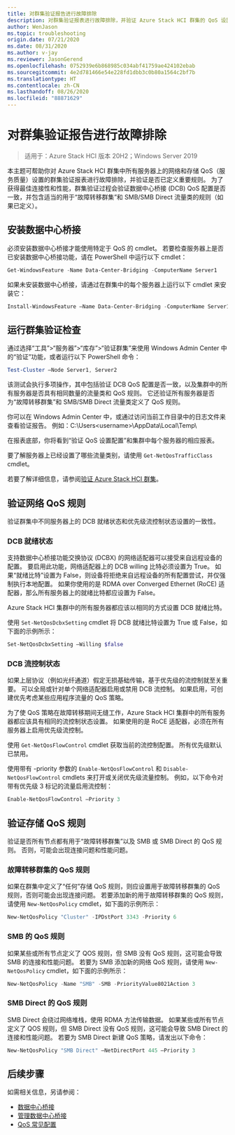 ```yaml
---
title: 对群集验证报告进行故障排除
description: 对群集验证报表进行故障排除，并验证 Azure Stack HCI 群集的 QoS 设置配置
author: WenJason
ms.topic: troubleshooting
origin.date: 07/21/2020
ms.date: 08/31/2020
ms.author: v-jay
ms.reviewer: JasonGerend
ms.openlocfilehash: 0752939e6b868985c034abf41759ae424102ebab
ms.sourcegitcommit: 4e2d781466e54e228fd1dbb3c0b80a1564c2bf7b
ms.translationtype: HT
ms.contentlocale: zh-CN
ms.lasthandoff: 08/26/2020
ms.locfileid: "88871629"
---
```

# <a name="troubleshoot-cluster-validation-reporting"></a>对群集验证报告进行故障排除

> 适用于：Azure Stack HCI 版本 20H2；Windows Server 2019

本主题可帮助你对 Azure Stack HCI 群集中所有服务器上的网络和存储 QoS（服务质量）设置的群集验证报表进行故障排除，并验证是否已定义重要规则。 为了获得最佳连接性和性能，群集验证过程会验证数据中心桥接 (DCB) QoS 配置是否一致，并包含适当的用于“故障转移群集”和 SMB/SMB Direct 流量类的规则（如果已定义）。

## <a name="install-data-center-bridging"></a>安装数据中心桥接

必须安装数据中心桥接才能使用特定于 QoS 的 cmdlet。 若要检查服务器上是否已安装数据中心桥接功能，请在 PowerShell 中运行以下 cmdlet：

```PowerShell
Get-WindowsFeature -Name Data-Center-Bridging -ComputerName Server1
```

如果未安装数据中心桥接，请通过在群集中的每个服务器上运行以下 cmdlet 来安装它：

```PowerShell
Install-WindowsFeature –Name Data-Center-Bridging -ComputerName Server1
```

## <a name="run-a-cluster-validation-test"></a>运行群集验证检查

通过选择“工具”>“服务器”>“库存”>“验证群集”来使用 Windows Admin Center 中的“验证”功能，或者运行以下 PowerShell 命令：

```PowerShell
Test-Cluster –Node Server1, Server2
```

该测试会执行多项操作，其中包括验证 DCB QoS 配置是否一致，以及集群中的所有服务器是否具有相同数量的流量类和 QoS 规则。 它还验证所有服务器是否为“故障转移群集”和 SMB/SMB Direct 流量类定义了 QoS 规则。

你可以在 Windows Admin Center 中，或通过访问当前工作目录中的日志文件来查看验证报告。 例如：C:\Users\<username>\AppData\Local\Temp\

在报表底部，你将看到“验证 QoS 设置配置”和集群中每个服务器的相应报表。

要了解服务器上已经设置了哪些流量类别，请使用 `Get-NetQosTrafficClass` cmdlet。

若要了解详细信息，请参阅[验证 Azure Stack HCI 群集](../deploy/validate.md)。

## <a name="validate-networking-qos-rules"></a>验证网络 QoS 规则

验证群集中不同服务器上的 DCB 就绪状态和优先级流控制状态设置的一致性。

### <a name="dcb-willing-status"></a>DCB 就绪状态

支持数据中心桥接功能交换协议 (DCBX) 的网络适配器可以接受来自远程设备的配置。 要启用此功能，网络适配器上的 DCB willing 比特必须设置为 True。 如果“就绪比特”设置为 False，则设备将拒绝来自远程设备的所有配置尝试，并仅强制执行本地配置。 如果你使用的是 RDMA over Converged Ethernet (RoCE) 适配器，那么所有服务器上的就绪比特都应设置为 False。

Azure Stack HCI 集群中的所有服务器都应该以相同的方式设置 DCB 就绪比特。

使用 `Set-NetQosDcbxSetting` cmdlet 将 DCB 就绪比特设置为 True 或 False，如下面的示例所示：

```PowerShell
Set-NetQosDcbxSetting –Willing $false
```

### <a name="dcb-flow-control-status"></a>DCB 流控制状态

如果上层协议（例如光纤通道）假定无损基础传输，基于优先级的流控制就至关重要。 可以全局或针对单个网络适配器启用或禁用 DCB 流控制。 如果启用，可创建优先考虑某些应用程序流量的 QoS 策略。

为了使 QoS 策略在故障转移期间无缝工作，Azure Stack HCI 集群中的所有服务器都应该具有相同的流控制状态设置。 如果使用的是 RoCE 适配器，必须在所有服务器上启用优先级流控制。

使用 `Get-NetQosFlowControl` cmdlet 获取当前的流控制配置。 所有优先级默认已禁用。

使用带有 -priority 参数的 `Enable-NetQosFlowControl` 和 `Disable-NetQosFlowControl` cmdlets 来打开或关闭优先级流量控制。 例如，以下命令对带有优先级 3 标记的流量启用流控制：

```PowerShell
Enable-NetQosFlowControl –Priority 3
```

## <a name="validate-storage-qos-rules"></a>验证存储 QoS 规则

验证是否所有节点都有用于“故障转移群集”以及 SMB 或 SMB Direct 的 QoS 规则。 否则，可能会出现连接问题和性能问题。

### <a name="qos-rule-for-failover-clustering"></a>故障转移群集的 QoS 规则

如果在群集中定义了“任何”存储 QoS 规则，则应设置用于故障转移群集的 QoS 规则，否则可能会出现连接问题。 若要添加新的用于故障转移群集的 QoS 规则，请使用 `New-NetQosPolicy` cmdlet，如下面的示例所示：

```PowerShell
New-NetQosPolicy "Cluster" -IPDstPort 3343 -Priority 6
```

### <a name="qos-rule-for-smb"></a>SMB 的 QoS 规则

如果某些或所有节点定义了 QOS 规则，但 SMB 没有 QoS 规则，这可能会导致 SMB 的连接和性能问题。 若要为 SMB 添加新的网络 QoS 规则，请使用 `New-NetQosPolicy` cmdlet，如下面的示例所示：

```PowerShell
New-NetQosPolicy -Name "SMB" -SMB -PriorityValue8021Action 3
```

### <a name="qos-rule-for-smb-direct"></a>SMB Direct 的 QoS 规则

SMB Direct 会绕过网络堆栈，使用 RDMA 方法传输数据。 如果某些或所有节点定义了 QOS 规则，但 SMB Direct 没有 QoS 规则，这可能会导致 SMB Direct 的连接和性能问题。 若要为 SMB Direct 新建 QoS 策略，请发出以下命令：

```PowerShell
New-NetQosPolicy "SMB Direct" –NetDirectPort 445 –Priority 3
```

## <a name="next-steps"></a>后续步骤

如需相关信息，另请参阅：

- [数据中心桥接](https://docs.microsoft.com/windows-server/networking/technologies/dcb/dcb-top)
- [管理数据中心桥接](https://docs.microsoft.com/windows-server/networking/technologies/dcb/dcb-manage)
- [QoS 常见配置](https://docs.microsoft.com/previous-versions/windows/it-pro/windows-server-2012-r2-and-2012/jj735302(v=ws.11))